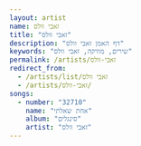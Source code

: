 ```yaml
---
layout: artist
name: זאבי וולס
title: "זאבי וולס"
description: "דף האמן זאבי וולס"
keywords: "שירים, מוזיקה, זאבי וולס"
permalink: /artists/זאבי-וולס
redirect_from:
  - /artists/list/זאבי וולס
  - /artists/זאבי-וולס/
songs:
  - number: "32710"
    name: "אחת שאלתי"
    album: "סינגלים"
    artist: "זאבי וולס"
---
```

